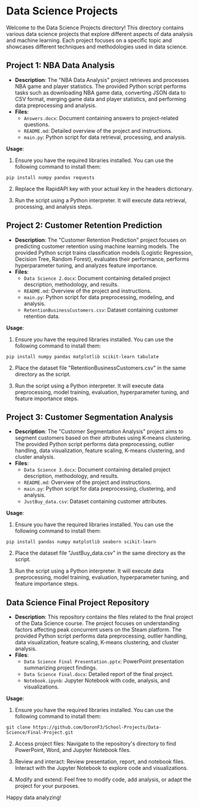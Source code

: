 # Data Science Projects

Welcome to the Data Science Projects directory! This directory contains various data science projects that explore different aspects of data analysis and machine learning. Each project focuses on a specific topic and showcases different techniques and methodologies used in data science.

## Project 1: NBA Data Analysis

- **Description**: The "NBA Data Analysis" project retrieves and processes NBA game and player statistics. The provided Python script performs tasks such as downloading NBA game data, converting JSON data to CSV format, merging game data and player statistics, and performing data preprocessing and analysis.
- **Files**:
  - `Answers.docx`: Document containing answers to project-related questions.
  - `README.md`: Detailed overview of the project and instructions.
  - `main.py`: Python script for data retrieval, processing, and analysis.

**Usage**:
1. Ensure you have the required libraries installed. You can use the following command to install them:

```shell
pip install numpy pandas requests
```

2. Replace the RapidAPI key with your actual key in the headers dictionary.

3. Run the script using a Python interpreter. It will execute data retrieval, processing, and analysis steps.

## Project 2: Customer Retention Prediction

- **Description**: The "Customer Retention Prediction" project focuses on predicting customer retention using machine learning models. The provided Python script trains classification models (Logistic Regression, Decision Tree, Random Forest), evaluates their performance, performs hyperparameter tuning, and analyzes feature importance.
- **Files**:
  - `Data Science 2.docx`: Document containing detailed project description, methodology, and results.
  - `README.md`: Overview of the project and instructions.
  - `main.py`: Python script for data preprocessing, modeling, and analysis.
  - `RetentionBusinessCustomers.csv`: Dataset containing customer retention data.

**Usage**:
1. Ensure you have the required libraries installed. You can use the following command to install them:

```shell
pip install numpy pandas matplotlib scikit-learn tabulate
```

2. Place the dataset file "RetentionBusinessCustomers.csv" in the same directory as the script.

3. Run the script using a Python interpreter. It will execute data preprocessing, model training, evaluation, hyperparameter tuning, and feature importance steps.


## Project 3: Customer Segmentation Analysis

- **Description**: The "Customer Segmentation Analysis" project aims to segment customers based on their attributes using K-means clustering. The provided Python script performs data preprocessing, outlier handling, data visualization, feature scaling, K-means clustering, and cluster analysis.
- **Files**:
  - `Data Science 3.docx`: Document containing detailed project description, methodology, and results.
  - `README.md`: Overview of the project and instructions.
  - `main.py`: Python script for data preprocessing, clustering, and analysis.
  - `JustBuy_data.csv`: Dataset containing customer attributes.

**Usage**:
1. Ensure you have the required libraries installed. You can use the following command to install them:

```shell
pip install pandas numpy matplotlib seaborn scikit-learn
```

2. Place the dataset file "JustBuy_data.csv" in the same directory as the script.

3. Run the script using a Python interpreter. It will execute data preprocessing, model training, evaluation, hyperparameter tuning, and feature importance steps.


## Data Science Final Project Repository

- **Description**: This repository contains the files related to the final project of the Data Science course. The project focuses on understanding factors affecting peak concurrent users on the Steam platform. The provided Python script performs data preprocessing, outlier handling, data visualization, feature scaling, K-means clustering, and cluster analysis.
- **Files**:
  - `Data Science Final Presentation.pptx`: PowerPoint presentation summarizing project findings.
  - `Data Science Final.docx`: Detailed report of the final project.
  - `Notebook.ipynb`: Jupyter Notebook with code, analysis, and visualizations.

**Usage**:
1. Ensure you have the required libraries installed. You can use the following command to install them:

```shell
git clone https://github.com/DoronF3/School-Projects/Data-Science/Final-Project.git
```

2. Access project files: Navigate to the repository's directory to find PowerPoint, Word, and Jupyter Notebook files.

3. Review and interact: Review presentation, report, and notebook files. Interact with the Jupyter Notebook to explore code and visualizations.

4. Modify and extend: Feel free to modify code, add analysis, or adapt the project for your purposes.

Happy data analyzing!

